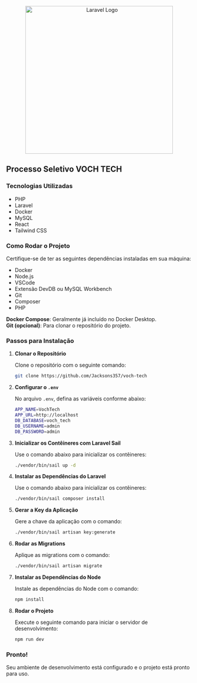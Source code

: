 <p align="center">
  <a href="https://laravel.com" target="_blank">
    <img src="https://raw.githubusercontent.com/laravel/art/master/logo-lockup/5%20SVG/2%20CMYK/1%20Full%20Color/laravel-logolockup-cmyk-red.svg" width="400" alt="Laravel Logo">
  </a>
</p>

## Processo Seletivo VOCH TECH

### Tecnologias Utilizadas

- PHP
- Laravel
- Docker
- MySQL
- React
- Tailwind CSS

### Como Rodar o Projeto

Certifique-se de ter as seguintes dependências instaladas em sua máquina:

- Docker
- Node.js
- VSCode
- Extensão DevDB ou MySQL Workbench
- Git
- Composer
- PHP

**Docker Compose**: Geralmente já incluído no Docker Desktop.  
**Git (opcional)**: Para clonar o repositório do projeto.

### Passos para Instalação

1. **Clonar o Repositório**

   Clone o repositório com o seguinte comando:

   ```bash
   git clone https://github.com/Jacksons357/voch-tech
   ```

2. **Configurar o `.env`**

   No arquivo `.env`, defina as variáveis conforme abaixo:

   ```bash
   APP_NAME=VochTech
   APP_URL=http://localhost
   DB_DATABASE=voch_tech
   DB_USERNAME=admin
   DB_PASSWORD=admin
   ```

3. **Inicializar os Contêineres com Laravel Sail**

   Use o comando abaixo para inicializar os contêineres:

   ```bash
   ./vendor/bin/sail up -d
   ```

4. **Instalar as Dependências do Laravel**

   Use o comando abaixo para inicializar os contêineres:

   ```bash
   ./vendor/bin/sail composer install
   ```

5. **Gerar a Key da Aplicação**

   Gere a chave da aplicação com o comando:

   ```bash
   ./vendor/bin/sail artisan key:generate
   ```

6. **Rodar as Migrations**

   Aplique as migrations com o comando:

   ```bash
   ./vendor/bin/sail artisan migrate
   ```

7. **Instalar as Dependências do Node**

   Instale as dependências do Node com o comando:

   ```bash
   npm install
   ```

8. **Rodar o Projeto**

   Execute o seguinte comando para iniciar o servidor de desenvolvimento:

   ```bash
   npm run dev
   ```

### Pronto!

Seu ambiente de desenvolvimento está configurado e o projeto está pronto para uso.
